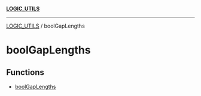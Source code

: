 [**LOGIC_UTILS**](../README.md)

***

[LOGIC_UTILS](../README.md) / boolGapLengths

# boolGapLengths

## Functions

- [boolGapLengths](functions/boolGapLengths.md)
